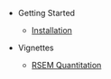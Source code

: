 
* Getting Started
    * [Installation](README.md "Installing Melange")

* Vignettes
    * [RSEM Quantitation](vignettes/rsem.md "Generate Quantitation Data from RSEM files")